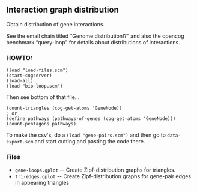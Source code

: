 
Interaction graph distribution
------------------------------
Obtain distribution of gene interactions. 

See the email chain titled “Genome distribution!?” and also
the opencog benchmark “query-loop” for details about distributions
of interactions.

### HOWTO:

```
(load "load-files.scm")
(start-cogserver)
(load-all)
(load "bio-loop.scm")
```
Then see bottom of that file...
```
(count-triangles (cog-get-atoms 'GeneNode))
; or
(define pathways (pathways-of-genes (cog-get-atoms 'GeneNode)))
(count-pentagons pathways)
```

To make the csv's, do a `(load "gene-pairs.scm")` and then go to
`data-export.scm` and start cutting and pasting the code there.

### Files

* `gene-loops.gplot` -- Create Zipf-distribution graphs for triangles.
* `tri-edges.gplot` -- Create Zipf-distribution graphs for gene-pair edges in
                       appearing triangles
